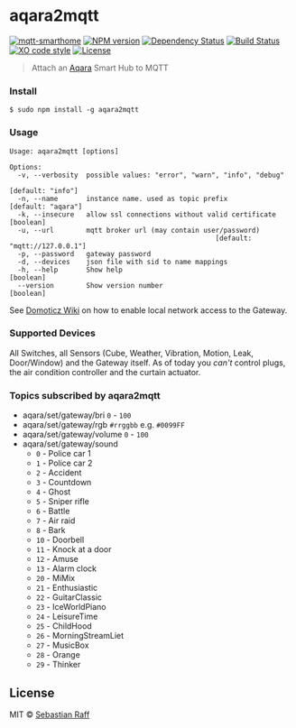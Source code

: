 # aqara2mqtt

[![mqtt-smarthome](https://img.shields.io/badge/mqtt-smarthome-blue.svg)](https://github.com/mqtt-smarthome/mqtt-smarthome)
[![NPM version](https://badge.fury.io/js/aqara2mqtt.svg)](http://badge.fury.io/js/aqara2mqtt)
[![Dependency Status](https://img.shields.io/gemnasium/hobbyquaker/aqara2mqtt.svg?maxAge=2592000)](https://gemnasium.com/github.com/hobbyquaker/aqara2mqtt)
[![Build Status](https://travis-ci.org/hobbyquaker/aqara2mqtt.svg?branch=master)](https://travis-ci.org/hobbyquaker/aqara2mqtt)
[![XO code style](https://img.shields.io/badge/code_style-XO-5ed9c7.svg)](https://github.com/sindresorhus/xo)
[![License][mit-badge]][mit-url]

> Attach an [Aqara](https://www.aqara.com/en/products.html) Smart Hub to MQTT

### Install

`$ sudo npm install -g aqara2mqtt`


### Usage 

```
Usage: aqara2mqtt [options]

Options:
  -v, --verbosity  possible values: "error", "warn", "info", "debug"
                                                               [default: "info"]
  -n, --name       instance name. used as topic prefix        [default: "aqara"]
  -k, --insecure   allow ssl connections without valid certificate     [boolean]
  -u, --url        mqtt broker url (may contain user/password)
                                                   [default: "mqtt://127.0.0.1"]
  -p, --password   gateway password
  -d, --devices    json file with sid to name mappings
  -h, --help       Show help                                           [boolean]
  --version        Show version number                                 [boolean]
```

See [Domoticz Wiki](https://www.domoticz.com/wiki/Xiaomi_Gateway_(Aqara)#Adding_the_Xiaomi_Gateway_to_Domoticz) on how 
to enable local network access to the Gateway.


### Supported Devices

All Switches, all Sensors (Cube, Weather, Vibration, Motion, Leak, Door/Window) and the Gateway itself. As of today you 
_can't_ control plugs, the air condition controller and the curtain actuator.


### Topics subscribed by aqara2mqtt

* aqara/set/gateway/bri `0` - `100`
* aqara/set/gateway/rgb `#rrggbb` e.g. `#0099FF`
* aqara/set/gateway/volume `0` - `100`
* aqara/set/gateway/sound 
  * `0` - Police car 1
  * `1` - Police car 2
  * `2` - Accident
  * `3` - Countdown
  * `4` - Ghost
  * `5` - Sniper rifle
  * `6` - Battle
  * `7` - Air raid
  * `8` - Bark
  * `10` - Doorbell
  * `11` - Knock at a door
  * `12` - Amuse
  * `13` - Alarm clock
  * `20` - MiMix
  * `21` - Enthusiastic
  * `22` - GuitarClassic
  * `23` - IceWorldPiano
  * `24` - LeisureTime
  * `25` - ChildHood
  * `26` - MorningStreamLiet
  * `27` - MusicBox
  * `28` - Orange
  * `29` - Thinker


## License

MIT © [Sebastian Raff](https://github.com/hobbyquaker)

[mit-badge]: https://img.shields.io/badge/License-MIT-blue.svg?style=flat
[mit-url]: LICENSE
